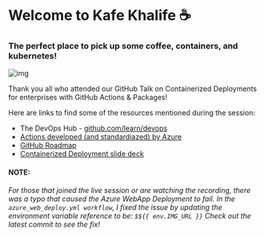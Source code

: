# Welcome to Kafe Khalife :coffee:
### The perfect place to pick up some coffee, containers, and kubernetes! 

![img](https://github.com/KafeKhalife/kafekhalife.github.io/blob/main/demo/TitlePage.png)

Thank you all who attended our GitHub Talk on Containerized Deployments for enterprises with GitHub Actions & Packages! 

Here are links to find some of the resources mentioned during the session:
- The DevOps Hub - [github.com/learn/devops](github.com/learn/devops)
- [Actions developed (and standardiazed) by Azure](https://github.com/Azure/actions)
- [GitHub Roadmap](https://github.com/github/roadmap/projects/1)
- [Containerized Deployment slide deck](https://github.com/KafeKhalife/kafekhalife.github.io/blob/main/demo/GitHub_Talk_10_22_20%20-%20Containerized_Deployments_with_Actions%26Packages.pdf)


#### NOTE:  
_For those that joined the live session or are watching the recording, there was a typo that caused the Azure WebApp Deployment to fail. 
In the `azure_web_deploy.yml workflow`, I fixed the issue by updating the environment variable reference to be: `$${{ env.IMG_URL }}`
Check out the latest commit to see the fix!_

